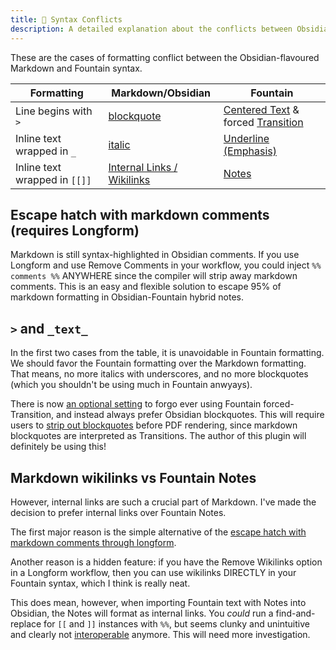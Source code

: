 ```yaml
---
title: 🥊 Syntax Conflicts
description: A detailed explanation about the conflicts between Obsidian-flavoured markdown and Fountain syntax.
---
```


These are the cases of formatting conflict between the Obsidian-flavoured Markdown and Fountain syntax.

| Formatting                    | Markdown/Obsidian                                                                              | Fountain                                                                                                                 |
| ----------------------------- | ---------------------------------------------------------------------------------------------- | ------------------------------------------------------------------------------------------------------------------------ |
| Line begins with `>`          | [blockquote](https://help.obsidian.md/Editing+and+formatting/Basic+formatting+syntax#Quotes)   | [Centered Text](https://fountain.io/syntax/#centered-text) & forced [Transition](https://fountain.io/syntax/#transition) |
| Inline text wrapped in `_`    | [italic](https://help.obsidian.md/Editing+and+formatting/Basic+formatting+syntax#Styling+text) | [Underline (Emphasis)](https://fountain.io/syntax/#emphasis)                                                             |
| Inline text wrapped in `[[]]` | [Internal Links / Wikilinks](https://help.obsidian.md/Linking+notes+and+files/Internal+links)  | [Notes](https://fountain.io/syntax/#notes)                                                                               |

<!-- TODO: add boneyard, technically conflicts with emphasis -->

## Escape hatch with markdown comments (requires Longform)

Markdown is still syntax-highlighted in Obsidian comments. If you use Longform and use Remove Comments in your workflow, you could inject `%% comments %%` ANYWHERE since the compiler will strip away markdown comments. This is an easy and flexible solution to escape 95% of markdown formatting in Obsidian-Fountain hybrid notes.

## `>` and `_text_`

In the first two cases from the table, it is unavoidable in Fountain formatting. We should favor the Fountain formatting over the Markdown formatting. That means, no more italics with underscores, and no more blockquotes (which you shouldn't be using much in Fountain anwyays).

There is now [an optional setting](️/references/settings/#-prefer-obsidians-blockquote-over-fountains-forced-transition) to forgo ever using Fountain forced-Transition, and instead always prefer Obsidian blockquotes. This will require users to [strip out blockquotes](](/resources/longform)) before PDF rendering, since markdown blockquotes are interpreted as Transitions. The author of this plugin will definitely be using this!

## Markdown wikilinks vs Fountain Notes

However, internal links are such a crucial part of Markdown. I've made the decision to prefer internal links over Fountain Notes.

The first major reason is the simple alternative of the [escape hatch with markdown comments through longform](#escape-hatch-with-markdown-comments-requires-longform).

Another reason is a hidden feature: if you have the Remove Wikilinks option in a Longform workflow, then you can use wikilinks DIRECTLY in your Fountain syntax, which I think is really neat.

This does mean, however, when importing Fountain text with Notes into Obsidian, the Notes will format as internal links. You _could_ run a find-and-replace for `[[` and `]]` instances with `%%`, but seems clunky and unintuitive and clearly not [interoperable](/resources/design-guidelines/#-interoperable--portable) anymore. This will need more investigation.
